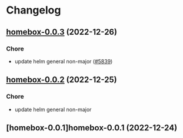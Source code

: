 # Changelog



## [homebox-0.0.3](https://github.com/truecharts/charts/compare/homebox-0.0.2...homebox-0.0.3) (2022-12-26)

### Chore

- update helm general non-major ([#5839](https://github.com/truecharts/charts/issues/5839))
  
  


## [homebox-0.0.2](https://github.com/truecharts/charts/compare/homebox-0.0.1...homebox-0.0.2) (2022-12-25)

### Chore

- update helm general non-major
  
  


## [homebox-0.0.1]homebox-0.0.1 (2022-12-24)

